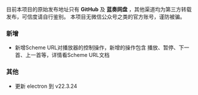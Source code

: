 目前本项目的原始发布地址只有 **GitHub** 及 **蓝奏网盘** ，其他渠道均为第三方转载发布，可信度请自行鉴别。
本项目无微信公众号之类的官方账号，谨防被骗。

### 新增

- 新增Scheme URL对播放器的控制操作，新增的操作包含 播放、暂停、下一首、上一首等，详情看Scheme URL文档

### 其他

- 更新 electron 到 v22.3.24
